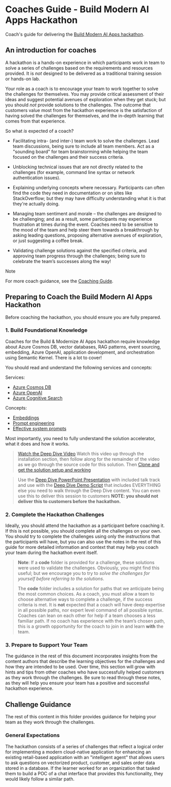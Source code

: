 # Coaches Guide - Build Modern AI Apps Hackathon

Coach's guide for delivering the [Build Modern AI Apps hackathon](https://github.com/Azure/Build-Modern-AI-Apps-Hackathon).

## An introduction for coaches

A hackathon is a hands-on experience in which participants work in team to solve a
series of challenges based on the requirements and resources provided. It
is *not* designed to be delivered as a traditional training session or hands-on
lab.

Your role as a coach is to encourage your team to work together to solve the
challenges for themselves. You may provide critical assessment of their ideas
and suggest potential avenues of exploration when they get stuck; but you should
*not* provide solutions to the challenges. The outcome that customers value most
from the hackathon experience is the satisfaction of having solved the challenges for
themselves, and the in-depth learning that comes from that experience.

So what *is* expected of a coach?

- Facilitating intra- (and inter-) team work to solve the challenges. Lead
    team discussions, being sure to include all team members. Act as a "sounding
    board" for team brainstorming while helping the team focused on the
    challenges and their success criteria.

- Unblocking technical issues that are not directly related to the challenges
    (for example, command line syntax or network authentication issues).

- Explaining underlying concepts where necessary. Participants can often find
    the code they need in documentation or on sites like StackOverflow; but they
    may have difficulty understanding what it is that they're actually doing.

- Managing team sentiment and morale – the challenges are designed to be
    challenging; and as a result, some participants may experience frustration
    at times during the event. Coaches need to be sensitive to the mood of
    the team and help steer them towards a breakthrough by asking leading
    questions, proposing alternative avenues of exploration, or just suggesting
    a coffee break.

- Validating challenge solutions against the specified criteria, and approving
    team progress through the challenges; being sure to celebrate the team’s
    successes along the way!

> [!NOTE]
> For more coach guidance, see the [Coaching Guide](/coaching-guide/README.md).

## Preparing to Coach the Build Modern AI Apps Hackathon

Before coaching the hackathon, you should ensure you are
fully prepared.

### 1. Build Foundational Knowledge

Coaches for the Build & Modernize AI Apps hackathon require knowledge about Azure Cosmos DB, vector databases, RAG patterns, event sourcing, embedding, Azure OpenAI, application 
development, and orchestration using Semantic Kernel. There is a lot to cover!

You should read and understand the following services and concepts:

Services:

- [Azure Cosmos DB](https://learn.microsoft.com/azure/cosmos-db/)
- [Azure OpenAI](https://learn.microsoft.com/azure/cognitive-services/openai/overview)
- [Azure Cognitive Search](https://learn.microsoft.com/azure/search/)

Concepts:

- [Embeddings](https://learn.microsoft.com/azure/cognitive-services/openai/concepts/understand-embeddings)
- [Prompt engineering](https://learn.microsoft.com/semantic-kernel/overview/)
- [Effective system prompts](https://learn.microsoft.com/azure/cognitive-services/openai/concepts/system-message)


Most importantly, you need to fully understand the solution accelerator, what it does and how it works.

> [Watch the Deep Dive Video](https://aka.ms/vsaia.deepdive) Watch this video up through the installation section, then follow along for the remainder of the video as we go through the source code for this solution. Then [Clone and get the solution setup and working](https://github.com/Azure/Vector-Search-AI-Assistant/tree/cognitive-search-vector) 


> Use the [Deep Dive PowerPoint Presentation](./deep-dive/Build_Modern_AI_Apps_Solution_Deep_Dive.pptx) with included talk track and use with the [Deep Dive Demo Script](./deep-dive/BuildModernAIAppsDeepDiveScript.docx) that includes EVERYTHING else you need to walk through the Deep Dive content. You can even use this to deliver this session to customers **NOTE: you should not deliver this to customers before the hackathon.**

### 2. Complete the Hackathon Challenges

Ideally, you should attend the hackathon as a participant before coaching
it. If this is not possible, you should complete all the challenges on your
own. You should try to complete the challenges using only the instructions
that the participants will have, but you can also use the notes in
the rest of this guide for more detailed information and context that may
help you coach your team during the hackathon event itself.

> **Note**: If a **code** folder is provided for a challenge,
> these solutions were used to validate the challenges.
> Obviously, you might find this useful; but we encourage you to try to
> *solve the challenges for yourself before referring to the solutions*.
>
> The **code** folder includes a solution for paths that we anticipate
> being the most common choices. As a coach, you must allow a team to choose
> alternative ways to complete a challenge, if the success criteria is met. It is **not** expected
> that a coach will have deep expertise in all possible paths, nor expert
> level command of all possible syntax. Coaches can lean on each other for
> help if a team chooses a less familiar path. If no coach has experience with
> the team’s chosen path, this is a growth opportunity for the coach to join
> in and learn **with** the team.

### 3. Prepare to Support Your Team

The guidance in the rest of this document incorporates insights from the
content authors that describe the learning objectives for the challenges and
how they are intended to be used. Over time, this section will grow with
hints and tips from other coaches who have successfully helped customers as they
work through the challenges. Be sure to read through these notes, as they will help you
ensure your team has a positive and successful hackathon experience.

## Challenge Guidance

The rest of this content in this folder provides guidance for helping your team as they work
through the challenges.

### General Expectations

The hackathon consists of a series of challenges that reflect a logical order for
implementing a modern cloud-native application for enhancing an existing retail-based
application with an "intelligent agent" that allows users to ask questions on vectorized
product, customer, and sales order data stored in a database. If the learner worked
for an organization that tasked them to build a POC of a chat interface that provides
this functionality, they would likely follow a similar path.
